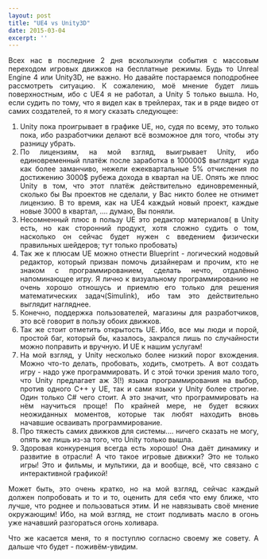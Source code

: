```yaml
---
layout: post
title: "UE4 vs Unity3D"
date: 2015-03-04
excerpt: ''
---
```


<p style="text-align: justify;">Всех нас в последние 2 дня всколыхнули события с массовым переходом игровых движков на бесплатные режимы. Будь то Unreal Engine 4 или Unity3D, не важно. Но давайте постараемся поподробнее рассмотреть ситуацию. К сожалению, моё мнение будет лишь поверхностным, ибо с UE4 я не работал, а Unity 5 только вышла. Но, если судить по тому, что я видел как в трейлерах, так и в ряде видео от самих создателей, то я могу сказать следующее:</p>

<ol style="text-align: justify;">
	<li>Unity пока проигрывает в графике UE, но, судя по всему, это только пока, ибо разработчики делают всё возможное для того, чтобы эту разницу убрать.</li>
	<li>По лицензиям, на мой взгляд, выигрывает Unity, ибо единовременный платёж после заработка в 100000$ выглядит куда как более заманчиво, нежели ежеквартальные 5% отчисления по достижению 3000$ рубежа дохода в квартал на UE. Опять же плюс Unity в том, что этот платёж действительно единовременный, сколько бы Вы проектов не сделали, у Вас никто более не отнимет лицензию. В то время, как на UE4 каждый новый проект, каждые новые 3000 в квартал, .... думаю, Вы поняли.</li>
	<li>Несомненный плюс в пользу UE это редактор материалов( в Unity есть, но как сторонний продукт, хотя сложно судить о том, насколько он сейчас будет нужен с введением физически правильных шейдеров; тут только пробовать)</li>
	<li>Так же к плюсам UE можно отнести Blueprint - логический нодовый редактор, который призван помочь дизайнерам и прочим, кто не знаком с программированием, сделать нечто, отдалённо напоминающее игру. Я лично к визуальному программированию не очень хорошо отношусь и приемлю его только для решения математических задач(Simulink), ибо там это действительно выглядит нагляднее.</li>
	<li>Конечно, поддержка пользователей, магазины для разработчиков, это всё говорит в пользу обоих движков.</li>
	<li>Так же стоит отметить открытость UE. Ибо, все мы люди и порой, простой баг, который бы, казалось, закрался лишь по случайности можно поправить и вручную. И UE к нашим услугам!</li>
	<li>На мой взгляд, у Unity несколько более низкий порог вхождения. Можно что-то делать, пробовать, ходить, смотреть. А вот создать игру - надо уже программировать. И с этой точки зрения мало того, что Unity предлагает аж 3(!) языка программирования на выбор, против одного C++ у UE, так и сами языки у Unity более строгие. Один только C# чего стоит. А это значит, что программировать на нём научиться проще! По крайней мере, не будет всяких неожиданных моментов, которые так любят находить вновь начавшие осваивать программирование.</li>
	<li>Про тяжесть самих движков для системы.... ничего сказать не могу, опять же лишь из-за того, что Unity только вышла.</li>
	<li>Здоровая конкуренция всегда есть хорошо! Она даёт динамику и развитие в отрасли! А что такое игровые движки? Это не только игры! Это и фильмы, и мультики, да и вообще, всё, что связано с интерактивной графикой!</li>
</ol>
<p style="text-align: justify;">Может быть, это очень кратко, но на мой взгляд, сейчас каждый должен попробовать и то и то, оценить для себя что ему ближе, что лучше, что роднее и пользоваться этим. И не навязывать своё мнение окружающим! Ибо, на мой взгляд, не стоит подливать масло в огонь уже начавший разгораться огонь холивара.</p>
<p style="text-align: justify;">Что же касается меня, то я поступлю согласно своему же совету. А дальше что будет - поживём-увидим.</p>